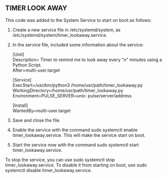 ## TIMER LOOK AWAY ##

This code was added to the System Service to start on boot as follows:                                         
   1. Create a new service file in /etc/systemd/system, as /etc/systemd/system/timer_lookaway.service.
   2. In the service file, included some information about the service:  
     
        [Unit]  
         Description= Timer to remind me to look away every "n" minutes using a Python Script.  
         After=multi-user.target

         [Service]  
         ExecStart=/usr/bin/python3 /home/usr/path/timer_lookaway.py  
         WorkingDirectory=/home/usr/path/timer_lookaway.py  
         Environment=PULSE_SERVER=unix: pulse/server/address  
  
         [Install]  
         WantedBy=multi-user.target

   3. Save and close the file.

   4. Enable the service with the command sudo systemctl enable timer_lookaway.service. This will make the service start on boot.

   5. Start the service now with the command sudo systemctl start timer_lookaway.service.

To stop the service, you can use sudo systemctl stop timer_lookaway.service. To disable it from starting on boot, use sudo systemctl disable timer_lookaway.service.
